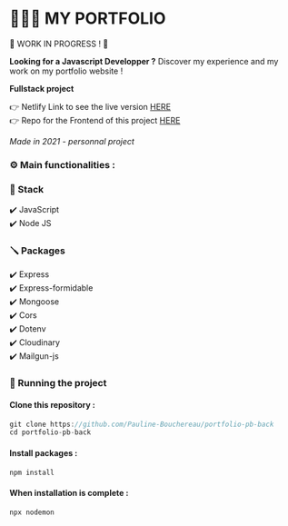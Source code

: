 # 👩🏻‍💻 MY PORTFOLIO

🚧 WORK IN PROGRESS ! 🚧

**Looking for a Javascript Developper ?** Discover my experience and my work on my portfolio website !

**Fullstack project**

👉 Netlify Link to see the live version [HERE](https://pauline-bouchereau-dev.app/)  
👉 Repo for the Frontend of this project [HERE](https://github.com/Pauline-Bouchereau/portfolio-pb-front)

_Made in 2021 - personnal project_

### ⚙️ Main functionalities :

### 🔧 Stack

✔️ JavaScript  
✔️ Node JS  


### 🪛 Packages

✔️ Express  
✔️ Express-formidable   
✔️ Mongoose  
✔️ Cors  
✔️ Dotenv  
✔️ Cloudinary  
✔️ Mailgun-js  

### 🚀 Running the project

#### Clone this repository :

```javascript
git clone https://github.com/Pauline-Bouchereau/portfolio-pb-back
cd portfolio-pb-back
```

#### Install packages :

```javascript
npm install
```

#### When installation is complete :

```javascript
npx nodemon
```
